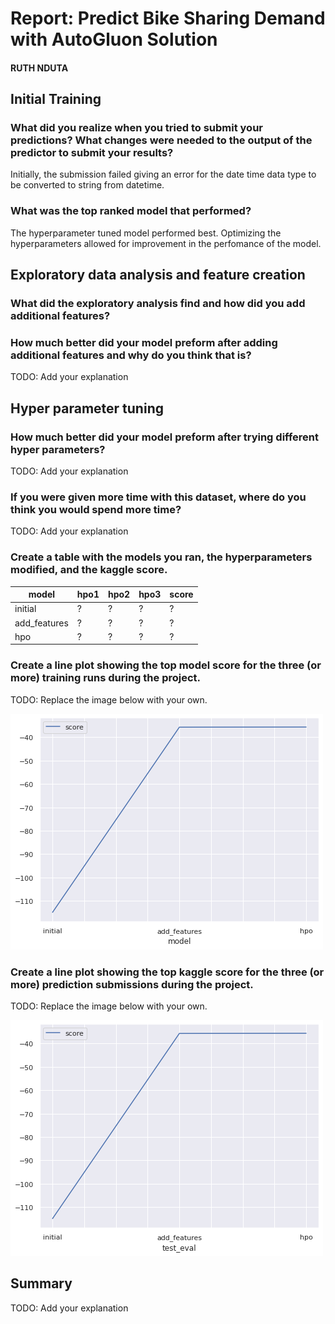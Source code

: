 # Report: Predict Bike Sharing Demand with AutoGluon Solution
#### RUTH NDUTA

## Initial Training
### What did you realize when you tried to submit your predictions? What changes were needed to the output of the predictor to submit your results?
Initially, the submission failed giving an error for the date time data type to be converted to string from datetime.

### What was the top ranked model that performed?
The hyperparameter tuned model performed best. Optimizing the hyperparameters allowed for improvement in the perfomance of the model.

## Exploratory data analysis and feature creation
### What did the exploratory analysis find and how did you add additional features?


### How much better did your model preform after adding additional features and why do you think that is?
TODO: Add your explanation

## Hyper parameter tuning
### How much better did your model preform after trying different hyper parameters?
TODO: Add your explanation

### If you were given more time with this dataset, where do you think you would spend more time?
TODO: Add your explanation

### Create a table with the models you ran, the hyperparameters modified, and the kaggle score.
|model|hpo1|hpo2|hpo3|score|
|--|--|--|--|--|
|initial|?|?|?|?|
|add_features|?|?|?|?|
|hpo|?|?|?|?|

### Create a line plot showing the top model score for the three (or more) training runs during the project.

TODO: Replace the image below with your own.

![model_train_score.png](img/model_train_score.png)

### Create a line plot showing the top kaggle score for the three (or more) prediction submissions during the project.

TODO: Replace the image below with your own.

![model_test_score.png](img/model_test_score.png)

## Summary
TODO: Add your explanation
